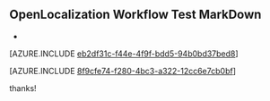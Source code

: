 ## OpenLocalization Workflow Test MarkDown
* 

[AZURE.INCLUDE [eb2df31c-f44e-4f9f-bdd5-94b0bd37bed8](calleeMd1.md)]



[AZURE.INCLUDE [8f9cfe74-f280-4bc3-a322-12cc6e7cb0bf](calleeMd2.md)]

 
thanks!